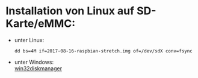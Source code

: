 # Installation von Linux auf SD-Karte/eMMC:

* unter Linux:
  ```
  dd bs=4M if=2017-08-16-raspbian-stretch.img of=/dev/sdX conv=fsync
  ```
* unter Windows:  
  [win32diskmanager](https://sourceforge.net/projects/win32diskimager/)



